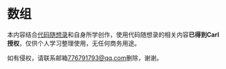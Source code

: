 # 数组
本内容结合[代码随想录](https://programmercarl.com/)和自身所学创作，使用代码随想录的相关内容**已得到Carl授权**，仅供个人学习整理使用，无任何商务用途。

如有侵权，请联系邮箱<776791793@qq.com>删除，谢谢。

